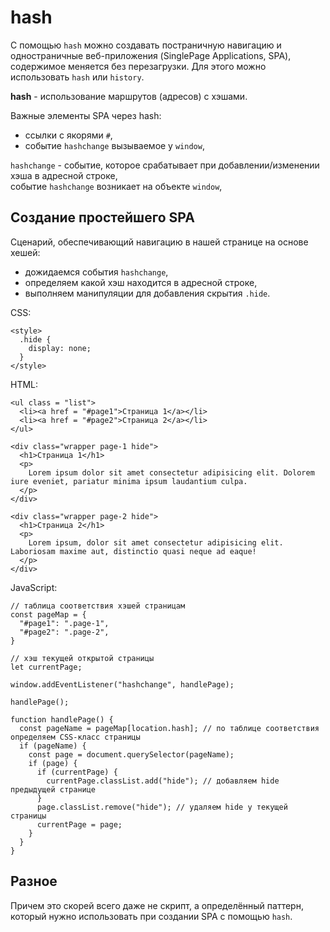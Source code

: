# hash
С помощью `hash` можно создавать постраничную навигацию и одностраничные веб-приложения (SinglePage Applications, SPA), содержимое меняется без перезагрузки. Для этого можно использовать `hash` или `history`.

**hash** - использование маршрутов (адресов) с хэшами.

Важные элементы SPA через hash:
- ссылки с якорями `#`,
- событие `hashchange` вызываемое у `window`,

`hashchange` - событие, которое срабатывает при добавлении/изменении хэша в адресной строке,  
событие `hashchange` возникает на объекте `window`,  

## Создание простейшего SPA
Сценарий, обеспечивающий навигацию в нашей странице на основе хешей:
- дожидаемся события `hashchange`,
- определяем какой хэш находится в адресной строке,
- выполняем манипуляции для добавления скрытия `.hide`.

CSS:

    <style>
      .hide {
        display: none;
      }
    </style>

HTML:

    <ul class = "list">
      <li><a href = "#page1">Страница 1</a></li>
      <li><a href = "#page2">Страница 2</a></li>
    </ul>

    <div class="wrapper page-1 hide">
      <h1>Страница 1</h1>
      <p>
        Lorem ipsum dolor sit amet consectetur adipisicing elit. Dolorem iure eveniet, pariatur minima ipsum laudantium culpa.
      </p>
    </div>

    <div class="wrapper page-2 hide">
      <h1>Страница 2</h1>
      <p>
        Lorem ipsum, dolor sit amet consectetur adipisicing elit. Laboriosam maxime aut, distinctio quasi neque ad eaque!
      </p>
    </div>

JavaScript:

    // таблица соответствия хэшей страницам
    const pageMap = {
      "#page1": ".page-1",
      "#page2": ".page-2",
    }

    // хэш текущей открытой страницы
    let currentPage;

    window.addEventListener("hashchange", handlePage);

    handlePage();

    function handlePage() {
      const pageName = pageMap[location.hash]; // по таблице соответствия определяем CSS-класс страницы
      if (pageName) {
        const page = document.querySelector(pageName);
        if (page) {
          if (currentPage) {
            currentPage.classList.add("hide"); // добавляем hide предыдущей странице
          }
          page.classList.remove("hide"); // удаляем hide у текущей страницы
          currentPage = page;
        }
      }
    }

## Разное
Причем это скорей всего даже не скрипт, а определённый паттерн, который нужно использовать при создании SPA с помощью `hash`.
